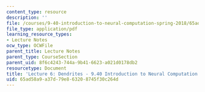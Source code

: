 ```yaml
---
content_type: resource
description: ''
file: /courses/9-40-introduction-to-neural-computation-spring-2018/65ad58a9a37d79e863208745f30c264d_MIT9_40S18_Lec06.pdf
file_type: application/pdf
learning_resource_types:
- Lecture Notes
ocw_type: OCWFile
parent_title: Lecture Notes
parent_type: CourseSection
parent_uid: 8f6c4243-744a-9b41-6623-a021d0178db2
resourcetype: Document
title: 'Lecture 6: Dendrites - 9.40 Introduction to Neural Computation'
uid: 65ad58a9-a37d-79e8-6320-8745f30c264d
---
```

